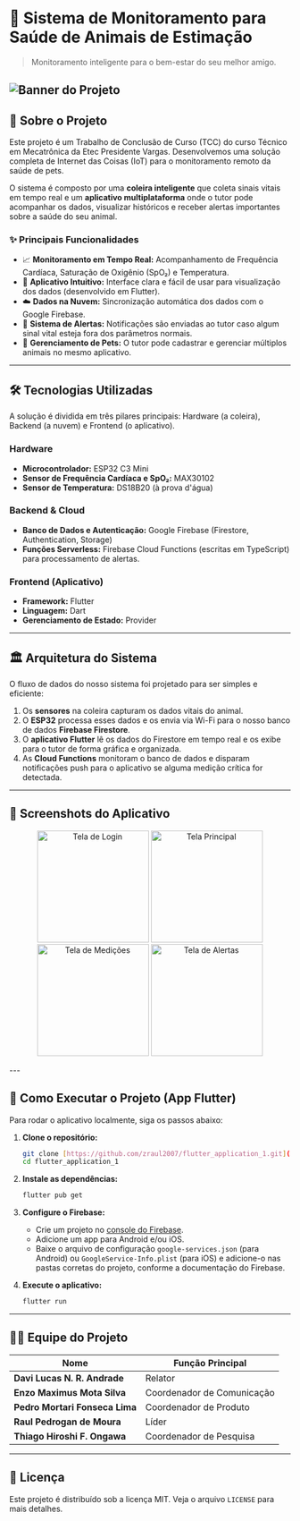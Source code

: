 # 🐾 Sistema de Monitoramento para Saúde de Animais de Estimação

> Monitoramento inteligente para o bem-estar do seu melhor amigo.

![Banner do Projeto]([https://via.placeholder.com/1200x400.png/3b82f6/ffffff?text=PetCare+IoT](https://sdmntprwestus.oaiusercontent.com/files/00000000-6558-6230-89bc-1dd1995aa73f/raw?se=2025-09-14T15%3A47%3A01Z&sp=r&sv=2024-08-04&sr=b&scid=87fe0be9-a865-537b-a655-1b3b2c7a54b8&skoid=c156db82-7a33-468f-9cdd-06af263ceec8&sktid=a48cca56-e6da-484e-a814-9c849652bcb3&skt=2025-09-13T20%3A21%3A39Z&ske=2025-09-14T20%3A21%3A39Z&sks=b&skv=2024-08-04&sig=XwFpZPZi5LgnYSwAwtqMA3zi387%2BOvwpLp/fydR9Y8o%3D))
---

## 📄 Sobre o Projeto

Este projeto é um Trabalho de Conclusão de Curso (TCC) do curso Técnico em Mecatrônica da Etec Presidente Vargas. Desenvolvemos uma solução completa de Internet das Coisas (IoT) para o monitoramento remoto da saúde de pets.

O sistema é composto por uma **coleira inteligente** que coleta sinais vitais em tempo real e um **aplicativo multiplataforma** onde o tutor pode acompanhar os dados, visualizar históricos e receber alertas importantes sobre a saúde do seu animal.

### ✨ Principais Funcionalidades

-   📈 **Monitoramento em Tempo Real:** Acompanhamento de Frequência Cardíaca, Saturação de Oxigênio (SpO₂) e Temperatura.
-   📱 **Aplicativo Intuitivo:** Interface clara e fácil de usar para visualização dos dados (desenvolvido em Flutter).
-   ☁️ **Dados na Nuvem:** Sincronização automática dos dados com o Google Firebase.
-   🔔 **Sistema de Alertas:** Notificações são enviadas ao tutor caso algum sinal vital esteja fora dos parâmetros normais.
-   👤 **Gerenciamento de Pets:** O tutor pode cadastrar e gerenciar múltiplos animais no mesmo aplicativo.

---

## 🛠️ Tecnologias Utilizadas

A solução é dividida em três pilares principais: Hardware (a coleira), Backend (a nuvem) e Frontend (o aplicativo).

### Hardware

-   **Microcontrolador:** ESP32 C3 Mini
-   **Sensor de Frequência Cardíaca e SpO₂:** MAX30102
-   **Sensor de Temperatura:** DS18B20 (à prova d'água)

### Backend & Cloud

-   **Banco de Dados e Autenticação:** Google Firebase (Firestore, Authentication, Storage)
-   **Funções Serverless:** Firebase Cloud Functions (escritas em TypeScript) para processamento de alertas.

### Frontend (Aplicativo)

-   **Framework:** Flutter
-   **Linguagem:** Dart
-   **Gerenciamento de Estado:** Provider

---

## 🏛️ Arquitetura do Sistema

O fluxo de dados do nosso sistema foi projetado para ser simples e eficiente:

1.  Os **sensores** na coleira capturam os dados vitais do animal.
2.  O **ESP32** processa esses dados e os envia via Wi-Fi para o nosso banco de dados **Firebase Firestore**.
3.  O **aplicativo Flutter** lê os dados do Firestore em tempo real e os exibe para o tutor de forma gráfica e organizada.
4.  As **Cloud Functions** monitoram o banco de dados e disparam notificações push para o aplicativo se alguma medição crítica for detectada.

---

## 📸 Screenshots do Aplicativo

<p align="center">
  <img src="https://via.placeholder.com/250x500.png/e5e7eb/4b5563?text=Tela+Login" alt="Tela de Login" width="200"/>
  <img src="https://via.placeholder.com/250x500.png/e5e7eb/4b5563?text=Tela+Home" alt="Tela Principal" width="200"/>
  <img src="https://via.placeholder.com/250x500.png/e5e7eb/4b5563?text=Tela+Medições" alt="Tela de Medições" width="200"/>
  <img src="https://via.placeholder.com/250x500.png/e5e7eb/4b5563?text=Tela+Alertas" alt="Tela de Alertas" width="200"/>
</p>
---

## 🚀 Como Executar o Projeto (App Flutter)

Para rodar o aplicativo localmente, siga os passos abaixo:

1.  **Clone o repositório:**
    ```bash
    git clone [https://github.com/zraul2007/flutter_application_1.git](https://github.com/zraul2007/flutter_application_1.git)
    cd flutter_application_1
    ```

2.  **Instale as dependências:**
    ```bash
    flutter pub get
    ```

3.  **Configure o Firebase:**
    -   Crie um projeto no [console do Firebase](https://console.firebase.google.com/).
    -   Adicione um app para Android e/ou iOS.
    -   Baixe o arquivo de configuração `google-services.json` (para Android) ou `GoogleService-Info.plist` (para iOS) e adicione-o nas pastas corretas do projeto, conforme a documentação do Firebase.

4.  **Execute o aplicativo:**
    ```bash
    flutter run
    ```

---

## 🧑‍💻 Equipe do Projeto

| Nome                              | Função Principal                  |
| --------------------------------- | --------------------------------- |
| **Davi Lucas N. R. Andrade** | Relator             |
| **Enzo Maximus Mota Silva** | Coordenador de Comunicação               |
| **Pedro Mortari Fonseca Lima** | Coordenador de Produto           |
| **Raul Pedrogan de Moura** | Líder     |
| **Thiago Hiroshi F. Ongawa** | Coordenador de Pesquisa                 |

---

## 📄 Licença

Este projeto é distribuído sob a licença MIT. Veja o arquivo `LICENSE` para mais detalhes.

